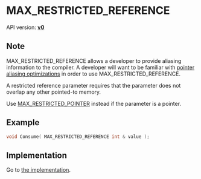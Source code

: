 # MAX_RESTRICTED_REFERENCE

API version: [**v0**](../../v0.md)

## Note

MAX_RESTRICTED_REFERENCE allows a developer to provide aliasing information to the compiler.
A developer will want to be familiar with [pointer aliasing optimizations](AliasingOptimizations.md) in order to use MAX_RESTRICTED_REFERENCE.

A restricted reference parameter requires that the parameter does not overlap any other pointed-to memory.

Use [MAX_RESTRICTED_POINTER](MAX_RESTRICTED_POINTER.md) instead if the parameter is a pointer.

## Example

```c++
void Consume( MAX_RESTRICTED_REFERENCE int & value );
```

## Implementation

Go to [the implementation](../../../../Code/Include/max/Containers/Range.inl#L63).